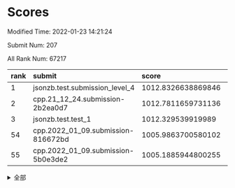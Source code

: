 # Scores

Modified Time: 2022-01-23 14:21:24

Submit Num: 207

All Rank Num: 67217

| rank |               submit               |       score        |       sigma        | pk_num |
| :--- | :--------------------------------- | :----------------- | :----------------- | :----- |
| 1    | jsonzb.test.submission_level_4     | 1012.8326638869846 | 0.7980745193528969 | 1295   |
| 2    | cpp.21_12_24.submission-2b2ea0d7   | 1012.7811659731136 | 0.7870378520131363 | 1298   |
| 3    | jsonzb.test.test_1                 | 1012.329539919989  | 0.8014592789398935 | 1296   |
| 54   | cpp.2022_01_09.submission-816672bd | 1005.9863700580102 | 0.7414899066718872 | 1297   |
| 55   | cpp.2022_01_09.submission-5b0e3de2 | 1005.1885944800255 | 0.729818073085331  | 1300   |


<details>
<summary>全部</summary>

| rank |                 submit                 |       score        |       sigma        | pk_num |
| :--- | :------------------------------------- | :----------------- | :----------------- | :----- |
| 1    | jsonzb.test.submission_level_4         | 1012.8326638869846 | 0.7980745193528969 | 1295   |
| 2    | cpp.21_12_24.submission-2b2ea0d7       | 1012.7811659731136 | 0.7870378520131363 | 1298   |
| 3    | jsonzb.test.test_1                     | 1012.329539919989  | 0.8014592789398935 | 1296   |
| 4    | gobigger.level_3.submission_level_3_26 | 1011.9612525405164 | 0.791616483271311  | 1299   |
| 5    | gobigger.level_3.submission_level_3_23 | 1011.7795930096415 | 0.7777796790943265 | 1294   |
| 6    | gobigger.level_3.submission_level_3_49 | 1011.5344711565149 | 0.7823769513491526 | 1298   |
| 7    | gobigger.level_3.submission_level_3_37 | 1011.2436001001786 | 0.7682229962199241 | 1299   |
| 8    | gobigger.level_3.submission_level_3_15 | 1011.1717162220608 | 0.7795274713015172 | 1296   |
| 9    | gobigger.level_3.submission_level_3_32 | 1010.9095771329273 | 0.7913340117634416 | 1301   |
| 10   | gobigger.level_3.submission_level_3_43 | 1010.8537918000952 | 0.7583837979725411 | 1299   |
| 11   | gobigger.level_3.submission_level_3_39 | 1010.827601979546  | 0.7650418451648042 | 1304   |
| 12   | gobigger.level_3.submission_level_3_35 | 1010.8187822734297 | 0.7750123807326229 | 1299   |
| 13   | gobigger.level_3.submission_level_3_38 | 1010.7038072519638 | 0.7475107406080875 | 1299   |
| 14   | gobigger.level_3.submission_level_3_29 | 1010.5316464687869 | 0.7778564259204216 | 1301   |
| 15   | gobigger.level_3.submission_level_3_28 | 1010.5268197760429 | 0.7409051030076381 | 1301   |
| 16   | gobigger.level_3.submission_level_3_31 | 1010.5006624072053 | 0.751006226142609  | 1297   |
| 17   | gobigger.level_3.submission_level_3_8  | 1010.4695259786395 | 0.761318792727436  | 1291   |
| 18   | gobigger.level_3.submission_level_3_22 | 1010.430937661648  | 0.7606764309218287 | 1298   |
| 19   | gobigger.level_3.submission_level_3_6  | 1010.4213364454488 | 0.7809290548237875 | 1301   |
| 20   | gobigger.level_3.submission_level_3_47 | 1010.3987335334858 | 0.763379049022994  | 1299   |
| 21   | gobigger.level_3.submission_level_3_17 | 1010.3916026792401 | 0.7784275104837628 | 1298   |
| 22   | gobigger.level_3.submission_level_3_41 | 1010.3880622143598 | 0.7614808018762811 | 1303   |
| 23   | gobigger.level_3.submission_level_3_4  | 1010.3536522767304 | 0.7617548289432159 | 1300   |
| 24   | gobigger.level_3.submission_level_3_21 | 1010.3330616994548 | 0.7885665245293316 | 1296   |
| 25   | gobigger.level_3.submission_level_3_10 | 1010.328766313469  | 0.7761521815533643 | 1294   |
| 26   | gobigger.level_3.submission_level_3_30 | 1010.2666769240716 | 0.7490737493175668 | 1302   |
| 27   | gobigger.level_3.submission_level_3_36 | 1010.2457061833659 | 0.7728913744635347 | 1297   |
| 28   | gobigger.level_3.submission_level_3_20 | 1010.165558977578  | 0.7678175377224165 | 1294   |
| 29   | gobigger.level_3.submission_level_3_44 | 1010.1470829592384 | 0.7589897030179246 | 1300   |
| 30   | gobigger.level_3.submission_level_3_13 | 1010.0970219972339 | 0.7589351511138815 | 1298   |
| 31   | gobigger.level_3.submission_level_3_24 | 1010.0845238550439 | 0.7455991771592481 | 1300   |
| 32   | gobigger.level_3.submission_level_3_34 | 1010.00453948199   | 0.7713118237790031 | 1294   |
| 33   | gobigger.level_3.submission_level_3_16 | 1009.9839944288227 | 0.7655198054131821 | 1300   |
| 34   | gobigger.level_3.submission_level_3_9  | 1009.937677510216  | 0.7794086872342407 | 1303   |
| 35   | gobigger.level_3.submission_level_3_45 | 1009.9238712963598 | 0.7571688535766328 | 1303   |
| 36   | gobigger.level_3.submission_level_3_7  | 1009.903974969541  | 0.7623827356206005 | 1300   |
| 37   | gobigger.level_3.submission_level_3_5  | 1009.8646160647442 | 0.7436717849073775 | 1301   |
| 38   | gobigger.level_3.submission_level_3_48 | 1009.8477293245263 | 0.7450150990151434 | 1298   |
| 39   | gobigger.level_3.submission_level_3_12 | 1009.8347108241467 | 0.7507552819936294 | 1296   |
| 40   | gobigger.level_3.submission_level_3_11 | 1009.5589318394923 | 0.758731199090797  | 1293   |
| 41   | gobigger.level_3.submission_level_3_46 | 1009.5042471806432 | 0.7544227060773437 | 1299   |
| 42   | gobigger.level_3.submission_level_3_18 | 1009.4326287279015 | 0.7539392004501347 | 1299   |
| 43   | gobigger.level_3.submission_level_3_27 | 1009.3432920686419 | 0.7629427189638744 | 1299   |
| 44   | gobigger.level_3.submission_level_3_1  | 1009.1109664382876 | 0.7509095105035586 | 1300   |
| 45   | gobigger.level_3.submission_level_3_14 | 1009.0405911409666 | 0.7550592221440696 | 1297   |
| 46   | gobigger.level_3.submission_level_3_25 | 1009.0112757508655 | 0.7457725155766171 | 1299   |
| 47   | gobigger.level_3.submission_level_3_19 | 1008.9714606443926 | 0.7322296899444746 | 1295   |
| 48   | gobigger.level_3.submission_level_3_40 | 1008.8534417471182 | 0.764147998788803  | 1301   |
| 49   | gobigger.level_3.submission_level_3_33 | 1008.5457277372585 | 0.7666617096893816 | 1295   |
| 50   | gobigger.level_3.submission_level_3_0  | 1008.4313794565782 | 0.7350250293343008 | 1297   |
| 51   | gobigger.level_3.submission_level_3_3  | 1008.2602436457344 | 0.7339614964212523 | 1306   |
| 52   | gobigger.level_3.submission_level_3_42 | 1008.2365585546662 | 0.754593317635316  | 1294   |
| 53   | gobigger.level_3.submission_level_3_2  | 1007.8139194396981 | 0.7569426039403438 | 1302   |
| 54   | cpp.2022_01_09.submission-816672bd     | 1005.9863700580102 | 0.7414899066718872 | 1297   |
| 55   | cpp.2022_01_09.submission-5b0e3de2     | 1005.1885944800255 | 0.729818073085331  | 1300   |
| 56   | gobigger.level_1.submission_level_1_9  | 1004.9229732232559 | 0.7219360665027058 | 1300   |
| 57   | gobigger.level_1.submission_level_1_23 | 1004.777028088266  | 0.7329659811387838 | 1294   |
| 58   | gobigger.level_1.submission_level_1_7  | 1004.6739944869788 | 0.7072490314573    | 1289   |
| 59   | gobigger.level_1.submission_level_1_24 | 1004.6714359346531 | 0.7183515168574868 | 1302   |
| 60   | gobigger.level_1.submission_level_1_3  | 1004.4358270428277 | 0.7140751413014949 | 1301   |
| 61   | gobigger.level_1.submission_level_1_12 | 1004.4174305148548 | 0.7217011326175954 | 1298   |
| 62   | gobigger.level_1.submission_level_1_35 | 1004.1120532551266 | 0.7143701350005737 | 1295   |
| 63   | gobigger.level_1.submission_level_1_39 | 1004.0913384248627 | 0.7363551920955946 | 1299   |
| 64   | gobigger.level_1.submission_level_1_32 | 1003.9814615332203 | 0.7142152153990218 | 1297   |
| 65   | gobigger.level_1.submission_level_1_43 | 1003.8941138296852 | 0.7191565595977287 | 1303   |
| 66   | gobigger.level_1.submission_level_1_10 | 1003.7684349410521 | 0.7263921687734475 | 1302   |
| 67   | gobigger.level_1.submission_level_1_21 | 1003.7118387764993 | 0.7273297284435823 | 1297   |
| 68   | gobigger.level_1.submission_level_1_26 | 1003.6272229169183 | 0.7247553362163887 | 1300   |
| 69   | gobigger.level_1.submission_level_1_45 | 1003.6196883969551 | 0.7230881601301666 | 1298   |
| 70   | gobigger.level_1.submission_level_1_11 | 1003.4437865468689 | 0.7381076838066687 | 1295   |
| 71   | gobigger.level_1.submission_level_1_2  | 1003.4227738734412 | 0.7111237218396375 | 1297   |
| 72   | gobigger.level_1.submission_level_1_19 | 1003.4156852695871 | 0.7144196977397023 | 1297   |
| 73   | gobigger.level_1.submission_level_1_28 | 1003.4128763634982 | 0.7113351275894225 | 1301   |
| 74   | gobigger.level_1.submission_level_1_38 | 1003.401143871581  | 0.7135711789844954 | 1297   |
| 75   | gobigger.level_1.submission_level_1_33 | 1003.3670091566221 | 0.703614065925294  | 1303   |
| 76   | gobigger.level_1.submission_level_1_27 | 1003.2860088924525 | 0.7066178489764303 | 1299   |
| 77   | gobigger.level_1.submission_level_1_34 | 1003.2853768251549 | 0.7253331278889381 | 1300   |
| 78   | gobigger.level_1.submission_level_1_44 | 1003.2545728841565 | 0.712572217651773  | 1297   |
| 79   | gobigger.level_1.submission_level_1_36 | 1003.193752609347  | 0.7106499880952186 | 1299   |
| 80   | gobigger.level_1.submission_level_1_48 | 1003.169046444554  | 0.7104973889578813 | 1302   |
| 81   | gobigger.level_1.submission_level_1_30 | 1003.1613545254727 | 0.7123409242087682 | 1302   |
| 82   | gobigger.level_1.submission_level_1_47 | 1003.1367835527432 | 0.7168264336909871 | 1298   |
| 83   | gobigger.level_1.submission_level_1_13 | 1003.1201568774455 | 0.7254097495797313 | 1299   |
| 84   | gobigger.level_1.submission_level_1_29 | 1003.080645834538  | 0.7123026721152893 | 1298   |
| 85   | gobigger.level_1.submission_level_1_25 | 1003.0616646627839 | 0.7200731866429454 | 1300   |
| 86   | gobigger.level_1.submission_level_1_40 | 1003.0616062318384 | 0.7107729129628357 | 1302   |
| 87   | gobigger.level_1.submission_level_1_17 | 1003.0364760191595 | 0.7231487004239988 | 1299   |
| 88   | gobigger.level_1.submission_level_1_16 | 1002.997453114887  | 0.7215881885952715 | 1304   |
| 89   | gobigger.level_1.submission_level_1_6  | 1002.9686369443903 | 0.7213916280927669 | 1304   |
| 90   | gobigger.level_1.submission_level_1_42 | 1002.9656326772495 | 0.7149710634655955 | 1299   |
| 91   | gobigger.level_1.submission_level_1_4  | 1002.947625996592  | 0.719706082186265  | 1297   |
| 92   | gobigger.level_1.submission_level_1_18 | 1002.8873527484884 | 0.7129727980575471 | 1295   |
| 93   | gobigger.level_1.submission_level_1_1  | 1002.7854260633866 | 0.7203312714357331 | 1300   |
| 94   | gobigger.level_1.submission_level_1_46 | 1002.7674535687676 | 0.7225082351020136 | 1302   |
| 95   | gobigger.level_1.submission_level_1_20 | 1002.7385582699166 | 0.7154555981313864 | 1298   |
| 96   | gobigger.level_1.submission_level_1_41 | 1002.6553882527007 | 0.7087094145088908 | 1297   |
| 97   | gobigger.level_1.submission_level_1_14 | 1002.576216820447  | 0.7179245206789693 | 1303   |
| 98   | gobigger.level_1.submission_level_1_31 | 1002.5351944844696 | 0.7154317052691063 | 1304   |
| 99   | gobigger.level_1.submission_level_1_49 | 1002.4083553069077 | 0.7065187221343503 | 1292   |
| 100  | gobigger.level_1.submission_level_1_15 | 1002.3189440090948 | 0.7086008370033623 | 1295   |
| 101  | gobigger.level_1.submission_level_1_0  | 1002.2628702809614 | 0.7037151205838728 | 1298   |
| 102  | gobigger.level_1.submission_level_1_37 | 1002.2164957967298 | 0.7080007518493451 | 1296   |
| 103  | gobigger.level_1.submission_level_1_22 | 1002.1367271874391 | 0.7129201603774153 | 1299   |
| 104  | gobigger.level_1.submission_level_1_5  | 1002.045597322382  | 0.7159909127586962 | 1302   |
| 105  | gobigger.level_1.submission_level_1_8  | 1002.0352434640123 | 0.7062722722622338 | 1297   |
| 106  | gobigger.random.submission_random_40   | 996.5440253878307  | 0.7134422107332289 | 1298   |
| 107  | gobigger.random.submission_random_47   | 996.4848480973419  | 0.7040873748006302 | 1297   |
| 108  | gobigger.random.submission_random_15   | 996.4742384361168  | 0.7071766430491372 | 1302   |
| 109  | gobigger.random.submission_random_22   | 996.4643591061873  | 0.7077756179126753 | 1300   |
| 110  | gobigger.random.submission_random_10   | 996.4140793287548  | 0.7256947591412732 | 1298   |
| 111  | gobigger.random.submission_random_45   | 996.2773539066081  | 0.7168847159244705 | 1299   |
| 112  | gobigger.random.submission_random_33   | 996.274740196129   | 0.7066469157462255 | 1298   |
| 113  | gobigger.random.submission_random_41   | 996.2610192027128  | 0.698064341919481  | 1304   |
| 114  | gobigger.random.submission_random_46   | 996.2435661607016  | 0.7093820363360466 | 1297   |
| 115  | gobigger.random.submission_random_1    | 996.2392096702889  | 0.7006268029485838 | 1301   |
| 116  | gobigger.random.submission_random_14   | 996.2253990145005  | 0.7005554565932913 | 1300   |
| 117  | gobigger.random.submission_random_13   | 996.22393956809    | 0.713903299947259  | 1298   |
| 118  | gobigger.random.submission_random_28   | 996.2207977965984  | 0.7171812209048737 | 1303   |
| 119  | gobigger.random.submission_random_27   | 996.2130027078737  | 0.6980863121985419 | 1299   |
| 120  | gobigger.random.submission_random_16   | 996.1181592686871  | 0.7268847343357066 | 1301   |
| 121  | gobigger.random.submission_random_18   | 996.1080329168713  | 0.7107898009205088 | 1296   |
| 122  | gobigger.random.submission_random_36   | 996.100433597816   | 0.7272146003586171 | 1297   |
| 123  | gobigger.random.submission_random_31   | 996.0146348870609  | 0.7102391972738158 | 1300   |
| 124  | gobigger.random.submission_random_12   | 995.9902575602604  | 0.7039899916819206 | 1297   |
| 125  | gobigger.random.submission_random_4    | 995.9568625785919  | 0.7038043897290164 | 1294   |
| 126  | gobigger.random.submission_random_17   | 995.872574754351   | 0.705131035153313  | 1298   |
| 127  | gobigger.random.submission_random_5    | 995.8091716612278  | 0.7072619355924219 | 1300   |
| 128  | gobigger.random.submission_random_23   | 995.7838153425437  | 0.7079346654848899 | 1297   |
| 129  | gobigger.random.submission_random_42   | 995.7666354392967  | 0.7155831829104973 | 1298   |
| 130  | gobigger.random.submission_random_35   | 995.6731936925395  | 0.7097384454462264 | 1300   |
| 131  | gobigger.random.submission_random_34   | 995.6615772191146  | 0.7249954748774353 | 1300   |
| 132  | gobigger.random.submission_random_20   | 995.6521069724953  | 0.7234067136883917 | 1301   |
| 133  | gobigger.random.submission_random_30   | 995.6429804394849  | 0.7169368883258258 | 1306   |
| 134  | gobigger.random.submission_random_44   | 995.6425349857444  | 0.720764444021235  | 1297   |
| 135  | gobigger.random.submission_random_6    | 995.6127949861183  | 0.6989731896267265 | 1301   |
| 136  | gobigger.random.submission_random_38   | 995.5465980255726  | 0.7160729144937106 | 1297   |
| 137  | gobigger.random.submission_random_3    | 995.5234696069119  | 0.7107499731504875 | 1296   |
| 138  | gobigger.random.submission_random_19   | 995.4694631140687  | 0.7241543327412564 | 1299   |
| 139  | gobigger.random.submission_random_43   | 995.4627635141494  | 0.7129236631799972 | 1298   |
| 140  | gobigger.random.submission_random_11   | 995.3862321402919  | 0.721688180198958  | 1299   |
| 141  | gobigger.random.submission_random_26   | 995.3714266174536  | 0.7048786108913354 | 1306   |
| 142  | gobigger.random.submission_random_37   | 995.3546817871774  | 0.7027870550616067 | 1299   |
| 143  | gobigger.random.submission_random_24   | 995.3461299188501  | 0.7209557871485122 | 1300   |
| 144  | gobigger.random.submission_random_48   | 995.3129300977398  | 0.7156418759370655 | 1298   |
| 145  | gobigger.random.submission_random_8    | 995.2738462202626  | 0.729244057921188  | 1302   |
| 146  | gobigger.random.submission_random_25   | 995.1831190122001  | 0.7188395089702361 | 1303   |
| 147  | gobigger.random.submission_random_7    | 995.1402384882655  | 0.7117026216464474 | 1296   |
| 148  | gobigger.random.submission_random_9    | 995.1038254352065  | 0.7184819592052043 | 1302   |
| 149  | gobigger.random.submission_random_32   | 994.9574853705006  | 0.6969200965787103 | 1299   |
| 150  | gobigger.random.submission_random_29   | 994.869886985305   | 0.723175878422012  | 1299   |
| 151  | gobigger.random.submission_random_21   | 994.8368159373233  | 0.7234017167458598 | 1297   |
| 152  | gobigger.random.submission_random_49   | 994.7486917574156  | 0.7058816605057012 | 1300   |
| 153  | gobigger.random.submission_random_2    | 994.6674582312371  | 0.7214082874679986 | 1300   |
| 154  | gobigger.random.submission_random_0    | 994.1130352351752  | 0.7209681306398682 | 1302   |
| 155  | gobigger.level_2.submission_level_2_32 | 993.740939865536   | 0.7292168155885677 | 1299   |
| 156  | gobigger.level_2.submission_level_2_21 | 993.6007472540643  | 0.7185761384261872 | 1300   |
| 157  | gobigger.level_2.submission_level_2_26 | 993.4436858011035  | 0.7275581918319758 | 1300   |
| 158  | gobigger.level_2.submission_level_2_46 | 993.3228138271587  | 0.7222665337918813 | 1300   |
| 159  | gobigger.level_2.submission_level_2_13 | 993.280031722644   | 0.7198914490445353 | 1300   |
| 160  | gobigger.random.submission_random_39   | 993.1933453501413  | 0.7275363566285834 | 1300   |
| 161  | gobigger.level_2.submission_level_2_20 | 993.1839481306711  | 0.7391085208204227 | 1301   |
| 162  | gobigger.level_2.submission_level_2_30 | 993.0187804806329  | 0.7422310569722663 | 1301   |
| 163  | gobigger.level_2.submission_level_2_1  | 992.9300261232266  | 0.7265406825494667 | 1300   |
| 164  | gobigger.level_2.submission_level_2_5  | 992.9108295676529  | 0.7424394432243654 | 1296   |
| 165  | gobigger.level_2.submission_level_2_17 | 992.9100828344754  | 0.742747297848804  | 1301   |
| 166  | gobigger.level_2.submission_level_2_27 | 992.8367231966948  | 0.7236479218735671 | 1303   |
| 167  | gobigger.level_2.submission_level_2_16 | 992.789262004195   | 0.7257519969510713 | 1294   |
| 168  | gobigger.level_2.submission_level_2_2  | 992.7739165483048  | 0.7314690540011213 | 1298   |
| 169  | gobigger.level_2.submission_level_2_34 | 992.6098825049498  | 0.7296918806819586 | 1296   |
| 170  | gobigger.level_2.submission_level_2_14 | 992.4370335693757  | 0.7213978952658372 | 1297   |
| 171  | gobigger.level_2.submission_level_2_49 | 992.3905592102649  | 0.739877716913123  | 1304   |
| 172  | gobigger.level_2.submission_level_2_38 | 992.3875794785006  | 0.7491760350803688 | 1299   |
| 173  | gobigger.level_2.submission_level_2_0  | 992.3346805462511  | 0.7460601182250521 | 1295   |
| 174  | gobigger.level_2.submission_level_2_39 | 992.334541665453   | 0.737851449914828  | 1306   |
| 175  | gobigger.level_2.submission_level_2_47 | 992.3319163436167  | 0.7348524144410463 | 1298   |
| 176  | gobigger.level_2.submission_level_2_44 | 992.1874189810246  | 0.7378411182506397 | 1297   |
| 177  | gobigger.level_2.submission_level_2_18 | 992.1846368554267  | 0.7370031598468509 | 1297   |
| 178  | gobigger.level_2.submission_level_2_29 | 992.1641012344289  | 0.7452359193417959 | 1293   |
| 179  | gobigger.level_2.submission_level_2_45 | 992.1275752192344  | 0.7318934481221149 | 1300   |
| 180  | gobigger.level_2.submission_level_2_12 | 992.1154923048032  | 0.7486600874235041 | 1302   |
| 181  | gobigger.level_2.submission_level_2_35 | 991.9616311675018  | 0.7525291573798567 | 1300   |
| 182  | gobigger.level_2.submission_level_2_37 | 991.9608210488402  | 0.7416614701503507 | 1299   |
| 183  | gobigger.level_2.submission_level_2_6  | 991.9376311539025  | 0.7313803856374436 | 1297   |
| 184  | gobigger.level_2.submission_level_2_48 | 991.8997343266351  | 0.7626182349846012 | 1297   |
| 185  | gobigger.level_2.submission_level_2_9  | 991.8729884382896  | 0.7445223855665083 | 1301   |
| 186  | gobigger.level_2.submission_level_2_25 | 991.8236067005258  | 0.7476451861717919 | 1299   |
| 187  | gobigger.level_2.submission_level_2_28 | 991.787995186827   | 0.7355341419399669 | 1301   |
| 188  | gobigger.level_2.submission_level_2_40 | 991.7772432022323  | 0.7452438983533852 | 1296   |
| 189  | gobigger.level_2.submission_level_2_24 | 991.7273494348527  | 0.7606495027118544 | 1294   |
| 190  | gobigger.level_2.submission_level_2_23 | 991.7038659300993  | 0.7469162622915111 | 1296   |
| 191  | gobigger.level_2.submission_level_2_42 | 991.6989400440445  | 0.7593801030528268 | 1303   |
| 192  | gobigger.level_2.submission_level_2_36 | 991.6771130645847  | 0.765712006881683  | 1302   |
| 193  | gobigger.level_2.submission_level_2_7  | 991.6636787738898  | 0.7498780083886224 | 1304   |
| 194  | gobigger.level_2.submission_level_2_15 | 991.6073831571904  | 0.7604339704169856 | 1295   |
| 195  | gobigger.level_2.submission_level_2_43 | 991.583342638057   | 0.7363843291561722 | 1293   |
| 196  | gobigger.level_2.submission_level_2_8  | 991.5579707912278  | 0.7543082673083441 | 1298   |
| 197  | gobigger.level_2.submission_level_2_31 | 991.4353268130717  | 0.7356643874203639 | 1302   |
| 198  | gobigger.level_2.submission_level_2_41 | 991.3996931631883  | 0.7590695552892529 | 1301   |
| 199  | gobigger.level_2.submission_level_2_22 | 991.1997079888343  | 0.7378902463853917 | 1298   |
| 200  | gobigger.level_2.submission_level_2_3  | 990.888870486143   | 0.7437273651234805 | 1294   |
| 201  | gobigger.level_2.submission_level_2_4  | 990.8711104252585  | 0.7515900178753179 | 1300   |
| 202  | gobigger.level_2.submission_level_2_19 | 990.7862302111017  | 0.7716197470727392 | 1295   |
| 203  | gobigger.level_2.submission_level_2_33 | 990.446491438984   | 0.7593485298666572 | 1299   |
| 204  | gobigger.level_2.submission_level_2_11 | 990.2571660926636  | 0.7706561884332076 | 1300   |
| 205  | gobigger.level_2.submission_level_2_10 | 990.1257723209199  | 0.7666258500317105 | 1302   |
| 206  | gobigger.none.submission_none_1        | 979.2457497093974  | 1.2700827780867345 | 1299   |
| 207  | gobigger.none.submission_none_0        | 975.3351434278073  | 1.4545385182297883 | 1303   |

</details>